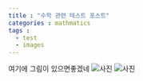 ```yaml
---
title : "수학 관련 테스트 포스트"
categories : mathmatics
tags :
  - test
  - images
---
```

여기에 그림이 있으면좋겠네
![사진](assets/images/bio-photo.jpg)
![사진](https://github.com/MovableBro/Robotics/blob/master/assets/images/bio-photo.jpg)
